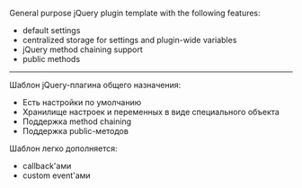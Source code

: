 General purpose jQuery plugin template with the following features:

- default settings
- centralized storage for settings and plugin-wide variables
- jQuery method chaining support
- public methods

--------------------------------------------------------------------------------

Шаблон jQuery-плагина общего назначения:

- Есть настройки по умолчанию
- Хранилище настроек и переменных в виде специального объекта
- Поддержка method chaining
- Поддержка public-методов

Шаблон легко дополняется:
- callback'ами
- custom event'ами

